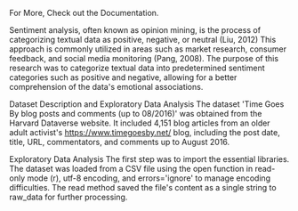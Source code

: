 For More, Check out the Documentation.

Sentiment analysis, often known as opinion mining, is the process of categorizing textual data as positive, negative, or neutral (Liu, 2012) This approach is commonly utilized in areas such as market research, consumer feedback, and social media monitoring (Pang, 2008). The purpose of this research was to categorize textual data into predetermined sentiment categories such as positive and negative, allowing for a better comprehension of the data's emotional associations.

Dataset Description and Exploratory Data Analysis
The dataset 'Time Goes By blog posts and comments (up to 08/2016)' was obtained from the Harvard Dataverse website. It included 4,151 blog articles from an older adult activist's https://www.timegoesby.net/ blog, including the post date, title, URL, commentators, and comments up to August 2016.

Exploratory Data Analysis
The first step was to import the essential libraries. The dataset was loaded from a CSV file using the open function in read-only mode (r), utf-8 encoding, and errors='ignore' to manage encoding difficulties. The read method saved the file's content as a single string to raw_data for further processing. 
